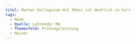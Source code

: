 ```yaml
---
titel: Master Kolloquium mit 30min ist deutlich zu kurz
tags:
  - Reak
  - Quelle: Lehrende/ MA
  - Themenfeld: Prüfungsleistung
  - Master
---
```

